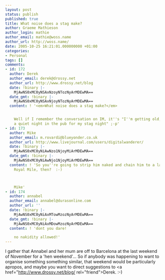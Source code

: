 ```yaml
---
layout: post
status: publish
published: true
title: What noise does a stag make?
author: Graeme Mathieson
author_login: mathie
author_email: mathie@woss.name
author_url: http://woss.name/
date: 2005-10-25 16:21:01.000000000 +01:00
categories:
- Personal
tags: []
comments:
- id: 172
  author: Derek
  author_email: derek@drossy.net
  author_url: http://www.drossy.net/blog
  date: !binary |-
    MjAwNS0xMC0yNSAxNzoyNTozNyArMDEwMA==
  date_gmt: !binary |-
    MjAwNS0xMC0yNSAxNjoyNTozNyArMDEwMA==
  content: ! '<em>What noise does a stag make?</em>


    Well if I remember the conversation on IM, it''s "I''m getting old, I''d prefer
    a quiet night in the pub for my stag night" ;-p'
- id: 173
  author: Mike
  author_email: m.rovardi@blueyonder.co.uk
  author_url: http://www.livejournal.com/users/digitalwanderer/
  date: !binary |-
    MjAwNS0xMC0yNiAwNzo1NjoyMiArMDEwMA==
  date_gmt: !binary |-
    MjAwNS0xMC0yNiAwNjo1NjoyMiArMDEwMA==
  content: ! 'So you''re going to strip him naked and chain him to a lampost on the
    Royal Mile, then?  :-)



    Mike'
- id: 174
  author: annabel
  author_email: annabel@durasonline.com
  author_url: ''
  date: !binary |-
    MjAwNS0xMC0yNiAxMTowMzozNyArMDEwMA==
  date_gmt: !binary |-
    MjAwNS0xMC0yNiAxMDowMzozNyArMDEwMA==
  content: ! 'dont you dare!

    no nakidity allowed!'
---
```

I gather that Annabel and her mum are off to Barcelona at the last weekend of November for a 'hen weekend'...  So if anybody was happening to want to organise something something similar, that weekend would be particularly apropos, and maybe you want to direct suggestions to <a href="http://www.drossy.net/blog/ rel="friend">Derek</a>. :-)
